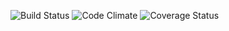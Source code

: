 ![Build Status](https://codeship.com/projects/7ff3c550-0688-0135-f11c-1e034e17b246/status?branch=master)
![Code Climate](https://codeclimate.com/github/oliviaruizknott/color_review.png)
![Coverage Status](https://coveralls.io/repos/oliviaruizknott/color_review/badge.png)

